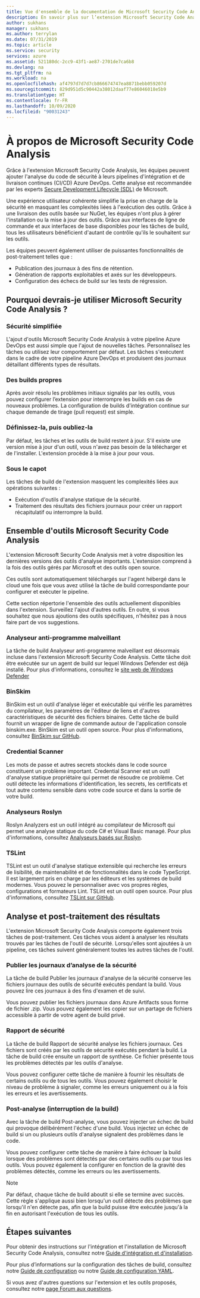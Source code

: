 ```yaml
---
title: Vue d'ensemble de la documentation de Microsoft Security Code Analysis
description: En savoir plus sur l’extension Microsoft Security Code Analysis. Grâce à cette extension, vous pouvez ajouter l’analyse du code de sécurité aux pipelines CI/CD Azure DevOps.
author: sukhans
manager: sukhans
ms.author: terrylan
ms.date: 07/31/2019
ms.topic: article
ms.service: security
services: azure
ms.assetid: 521180dc-2cc9-43f1-ae87-2701de7ca6b8
ms.devlang: na
ms.tgt_pltfrm: na
ms.workload: na
ms.openlocfilehash: af4797d7d7d7cb866674747ea8871bebb059207d
ms.sourcegitcommit: 829d951d5c90442a38012daaf77e86046018e5b9
ms.translationtype: HT
ms.contentlocale: fr-FR
ms.lasthandoff: 10/09/2020
ms.locfileid: "90031243"
---
```

# <a name="about-microsoft-security-code-analysis"></a>À propos de Microsoft Security Code Analysis

Grâce à l'extension Microsoft Security Code Analysis, les équipes peuvent ajouter l'analyse du code de sécurité à leurs pipelines d'intégration et de livraison continues (CI/CD) Azure DevOps. Cette analyse est recommandée par les experts [Secure Development Lifecycle (SDL)](https://www.microsoft.com/securityengineering/sdl/practices) de Microsoft.

Une expérience utilisateur cohérente simplifie la prise en charge de la sécurité en masquant les complexités liées à l'exécution des outils. Grâce à une livraison des outils basée sur NuGet, les équipes n'ont plus à gérer l'installation ou la mise à jour des outils. Grâce aux interfaces de ligne de commande et aux interfaces de base disponibles pour les tâches de build, tous les utilisateurs bénéficient d'autant de contrôle qu'ils le souhaitent sur les outils.

Les équipes peuvent également utiliser de puissantes fonctionnalités de post-traitement telles que :

- Publication des journaux à des fins de rétention.
- Génération de rapports exploitables et axés sur les développeurs.
- Configuration des échecs de build sur les tests de régression.

## <a name="why-should-i-use-microsoft-security-code-analysis"></a>Pourquoi devrais-je utiliser Microsoft Security Code Analysis ?

### <a name="security-simplified"></a>Sécurité simplifiée

L'ajout d'outils Microsoft Security Code Analysis à votre pipeline Azure DevOps est aussi simple que l'ajout de nouvelles tâches. Personnalisez les tâches ou utilisez leur comportement par défaut. Les tâches s'exécutent dans le cadre de votre pipeline Azure DevOps et produisent des journaux détaillant différents types de résultats.

### <a name="clean-builds"></a>Des builds propres

Après avoir résolu les problèmes initiaux signalés par les outils, vous pouvez configurer l’extension pour interrompre les builds en cas de nouveaux problèmes. La configuration de builds d'intégration continue sur chaque demande de tirage (pull request) est simple.

### <a name="set-it-and-forget-it"></a>Définissez-la, puis oubliez-la

Par défaut, les tâches et les outils de build restent à jour. S'il existe une version mise à jour d'un outil, vous n'avez pas besoin de la télécharger et de l'installer. L'extension procède à la mise à jour pour vous.

### <a name="under-the-hood"></a>Sous le capot

Les tâches de build de l'extension masquent les complexités liées aux opérations suivantes :
  - Exécution d'outils d'analyse statique de la sécurité.
  - Traitement des résultats des fichiers journaux pour créer un rapport récapitulatif ou interrompre la build.

## <a name="microsoft-security-code-analysis-tool-set"></a>Ensemble d'outils Microsoft Security Code Analysis

L'extension Microsoft Security Code Analysis met à votre disposition les dernières versions des outils d'analyse importants. L'extension comprend à la fois des outils gérés par Microsoft et des outils open source.

Ces outils sont automatiquement téléchargés sur l'agent hébergé dans le cloud une fois que vous avez utilisé la tâche de build correspondante pour configurer et exécuter le pipeline.

Cette section répertorie l'ensemble des outils actuellement disponibles dans l'extension. Surveillez l'ajout d'autres outils. En outre, si vous souhaitez que nous ajoutions des outils spécifiques, n'hésitez pas à nous faire part de vos suggestions.

### <a name="anti-malware-scanner"></a>Analyseur anti-programme malveillant

La tâche de build Analyseur anti-programme malveillant est désormais incluse dans l'extension Microsoft Security Code Analysis. Cette tâche doit être exécutée sur un agent de build sur lequel Windows Defender est déjà installé. Pour plus d'informations, consultez le [site web de Windows Defender](https://aka.ms/defender)

### <a name="binskim"></a>BinSkim

BinSkim est un outil d'analyse léger et exécutable qui vérifie les paramètres du compilateur, les paramètres de l'éditeur de liens et d'autres caractéristiques de sécurité des fichiers binaires. Cette tâche de build fournit un wrapper de ligne de commande autour de l'application console binskim.exe. BinSkim est un outil open source. Pour plus d'informations, consultez [BinSkim sur GitHub](https://github.com/Microsoft/binskim).

### <a name="credential-scanner"></a>Credential Scanner

Les mots de passe et autres secrets stockés dans le code source constituent un problème important. Credential Scanner est un outil d'analyse statique propriétaire qui permet de résoudre ce problème. Cet outil détecte les informations d'identification, les secrets, les certificats et tout autre contenu sensible dans votre code source et dans la sortie de votre build.

### <a name="roslyn-analyzers"></a>Analyseurs Roslyn

Roslyn Analyzers est un outil intégré au compilateur de Microsoft qui permet une analyse statique du code C# et Visual Basic managé. Pour plus d'informations, consultez [Analyseurs basés sur Roslyn](https://docs.microsoft.com/dotnet/standard/analyzers/api-analyzer).

### <a name="tslint"></a>TSLint

TSLint est un outil d'analyse statique extensible qui recherche les erreurs de lisibilité, de maintenabilité et de fonctionnalités dans le code TypeScript. Il est largement pris en charge par les éditeurs et les systèmes de build modernes. Vous pouvez le personnaliser avec vos propres règles, configurations et formateurs Lint. TSLint est un outil open source. Pour plus d'informations, consultez [TSLint sur GitHub](https://github.com/palantir/tslint).

## <a name="analysis-and-post-processing-of-results"></a>Analyse et post-traitement des résultats

L'extension Microsoft Security Code Analysis comporte également trois tâches de post-traitement. Ces tâches vous aident à analyser les résultats trouvés par les tâches de l'outil de sécurité. Lorsqu'elles sont ajoutées à un pipeline, ces tâches suivent généralement toutes les autres tâches de l'outil.

### <a name="publish-security-analysis-logs"></a>Publier les journaux d’analyse de la sécurité

La tâche de build Publier les journaux d'analyse de la sécurité conserve les fichiers journaux des outils de sécurité exécutés pendant la build. Vous pouvez lire ces journaux à des fins d'examen et de suivi.

Vous pouvez publier les fichiers journaux dans Azure Artifacts sous forme de fichier .zip. Vous pouvez également les copier sur un partage de fichiers accessible à partir de votre agent de build privé.

### <a name="security-report"></a>Rapport de sécurité

La tâche de build Rapport de sécurité analyse les fichiers journaux. Ces fichiers sont créés par les outils de sécurité exécutés pendant la build. La tâche de build crée ensuite un rapport de synthèse. Ce fichier présente tous les problèmes détectés par les outils d'analyse.

Vous pouvez configurer cette tâche de manière à fournir les résultats de certains outils ou de tous les outils. Vous pouvez également choisir le niveau de problème à signaler, comme les erreurs uniquement ou à la fois les erreurs et les avertissements.

### <a name="post-analysis-build-break"></a>Post-analyse (interruption de la build)

Avec la tâche de build Post-analyse, vous pouvez injecter un échec de build qui provoque délibérément l'échec d'une build. Vous injectez un échec de build si un ou plusieurs outils d'analyse signalent des problèmes dans le code.

Vous pouvez configurer cette tâche de manière à faire échouer la build lorsque des problèmes sont détectés par des certains outils ou par tous les outils. Vous pouvez également la configurer en fonction de la gravité des problèmes détectés, comme les erreurs ou les avertissements.

>[!NOTE]
>Par défaut, chaque tâche de build aboutit si elle se termine avec succès. Cette règle s'applique aussi bien lorsqu'un outil détecte des problèmes que lorsqu'il n'en détecte pas, afin que la build puisse être exécutée jusqu'à la fin en autorisant l'exécution de tous les outils.

## <a name="next-steps"></a>Étapes suivantes

Pour obtenir des instructions sur l'intégration et l'installation de Microsoft Security Code Analysis, consultez notre [Guide d'intégration et d'installation](security-code-analysis-onboard.md).

Pour plus d’informations sur la configuration des tâches de build, consultez notre [Guide de configuration](security-code-analysis-customize.md) ou notre [Guide de configuration YAML](yaml-configuration.md).

Si vous avez d'autres questions sur l'extension et les outils proposés, consultez notre [page Forum aux questions](security-code-analysis-faq.md).
